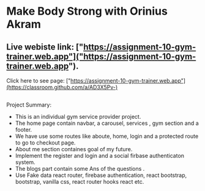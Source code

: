 # Make Body Strong with Orinius Akram

## Live webiste link:  ["https://assignment-10-gym-trainer.web.app"]("https://assignment-10-gym-trainer.web.app").
Click here to see page: ["https://assignment-10-gym-trainer.web.app"](https://classroom.github.com/a/AD3X5Pv-)

## 

Project Summary:
- This is an individual gym service provider project.
- The home page contain navbar, a carousel, services , gym section and a footer.
- We have use some routes like aboute, home, login and a protected route to go to checkout page.
- About me section containes goal of my future.
- Implement the register and login and a social firbase authenticaton system.
- The blogs part contain some Ans of the questions .
- Use Fake data react router, firebase authentication, react bootstrap, bootstrap, vanilla css, react router hooks react etc.


